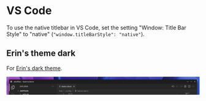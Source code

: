 # VS Code

To use the native titlebar in VS Code, set the setting "Window: Title Bar Style" to "native" (`"window.titleBarStyle": "native"`).

## Erin's theme dark

For [Erin's dark theme](https://marketplace.visualstudio.com/items?itemName=eritbh.eritbh-theme).

![](/.github/vs%20code%20erins%20theme%20dark.png)

